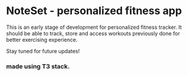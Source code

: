 # NoteSet - personalized fitness app

This is an early stage of development for personalized fitness tracker.
It should be able to track, store and access workouts previously done for better exercising experience.

Stay tuned for future updates!

### made using T3 stack.
